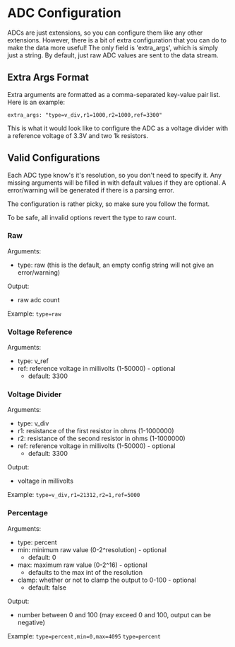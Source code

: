 # ADC Configuration

ADCs are just extensions, so you can configure them like any other
extensions. However, there is a bit of extra configuration that you can
do to make the data more useful! The only field is 'extra_args', which is
simply just a string. By default, just raw ADC values are sent to the
data stream.

## Extra Args Format
Extra arguments are formatted as a comma-separated key-value pair list.
Here is an example:

```
extra_args: "type=v_div,r1=1000,r2=1000,ref=3300"
```

This is what it would look like to configure the ADC as a voltage
divider with a reference voltage of 3.3V and two 1k resistors.

## Valid Configurations
Each ADC type know's it's resolution, so you don't need to specify it.
Any missing arguments will be filled in with default values if they are optional.
A error/warning will be generated if there is a parsing error.

The configuration is rather picky, so make sure you follow the format.

To be safe, all invalid options revert the type to raw count.

### Raw
Arguments:
- type: raw (this is the default, an empty config string will not give an error/warning)

Output:
- raw adc count

Example:
`type=raw`

### Voltage Reference
Arguments:
- type: v_ref
- ref: reference voltage in millivolts (1-50000) - optional
  - default: 3300

### Voltage Divider
Arguments:
- type: v_div
- r1: resistance of the first resistor in ohms (1-1000000)
- r2: resistance of the second resistor in ohms (1-1000000)
- ref: reference voltage in millivolts (1-50000) - optional
  - default: 3300

Output:
- voltage in millivolts

Example:
`type=v_div,r1=21312,r2=1,ref=5000`

### Percentage
Arguments:
- type: percent
- min: minimum raw value (0-2^resolution) - optional
  - default: 0
- max: maximum raw value (0-2^16) - optional
  - defaults to the max int of the resolution
- clamp: whether or not to clamp the output to 0-100 - optional
  - default: false

Output:
- number between 0 and 100 (may exceed 0 and 100, output can be negative)

Example:
`type=percent,min=0,max=4095`
`type=percent`
